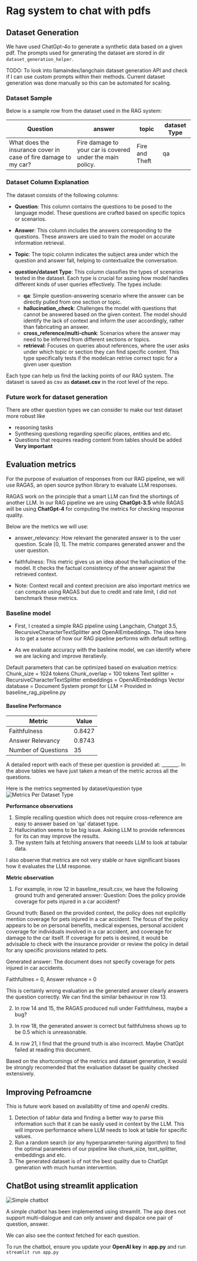 # Rag system to chat with pdfs

## Dataset Generation
We have used ChatGpt-4o to generate a synthetic data based on a given pdf. The prompts used for generating the dataset are stored in dir `dataset_generation_helper`.

TODO: To look into llamaindex/langchain dataset generation API and check if I can use custom prompts within their methods. Current dataset generation was done manually so this can be automated for scaling.

### Dataset Sample
Below is a sample row from the dataset used in the RAG system:

| Question                                                        | answer                                                        | topic          | dataset Type |
|-----------------------------------------------------------------|---------------------------------------------------------------|----------------|--------------|
| What does the insurance cover in case of fire damage to my car? | Fire damage to your car is covered under the main policy.     | Fire and Theft | qa           |

### Dataset Column Explanation
The dataset consists of the following columns:

- **Question**: This column contains the questions to be posed to the language model. These questions are crafted based on specific topics or scenarios.

- **Answer**: This column includes the answers corresponding to the questions. These answers are used to train the model on accurate information retrieval.

- **Topic**: The topic column indicates the subject area under which the question and answer fall, helping to contextualize the conversation.

- **question/dataset Type**: This column classifies the types of scenarios tested in the dataset. Each type is crucial for assing how model handles different kinds of user queries effectively. The types include:

  - **qa**: Simple question-answering scenario where the answer can be directly pulled from one section or topic.
  - **hallucination_check**: Challenges the model with questions that cannot be answered based on the given context. The model should identify the lack of context and inform the user accordingly, rather than fabricating an answer.
  - **cross_reference/multi-chunk**: Scenarios where the answer may need to be inferred from different sections or topics.
  - **retrieval**: Focuses on queries about references, where the user asks under which topic or section they can find specific content. This type specifically tests if the modelcan retrive correct topic for a given user question


Each type can help us find the lacking points of our RAG system. The dataset is saved as csv as **dataset.csv** in the root level of the repo.

### Future work for dataset generation
There are other question types we can consider to make our test dataset more robust like 
- reasoning tasks
- Synthesing questiong regarding specific places, entities and etc.
- Questions that requires reading content from tables should be added **Very important**

## Evaluation metrics

For the purpose of evaluation of responses from our RAG pipeline, we will use RAGAS, an open source python library to evaluate LLM responses. 

RAGAS work on the principle that a smart LLM can find the shortings of another LLM. In our RAG pipeline we are using **ChatGpt-3.5** while RAGAS will be using **ChatGpt-4** for computing the metrics for checking response quality.

Below are the metrics we will use:
- answer_relevancy: How relevant the generated answer is to the user question. Scale [0, 1]. The metric compares generated answer and the user question.

- faithfulness: This metric gives us an idea about the hallucination of the model. It checks the factual consistency of the answer against the retrieved context.

- Note: Context recall and context precision are also important metrics we can compute using RAGAS but due to credit and rate limit, I did not benchmark these metrics.


### Baseline model
- First, I created a simple RAG pipeline using Langchain, Chatgpt 3.5, RecursiveCharacterTextSplitter and OpenAIEmbeddings. The idea here is to get a sense of how our RAG pipeline performs with default setting.

- As we evaluate accuracy with the basleine model, we can identify where we are lacking and improve iteratievly.

Default parameters that can be optimized based on evaluation metrics:
Chunk_size = 1024 tokens
Chunk_overlap = 100 tokens
Text splitter = RecursiveCharacterTextSplitter
embeddings = OpenAIEmbeddings
Vector database = Document
System prompt for LLM = Provided in baseline_rag_pipeline.py



#### Baseline Performance

| Metric             | Value  |
|--------------------|--------|
| Faithfulness       | 0.8427 |
| Answer Relevancy   | 0.8743 |
| Number of Questions| 35     |

A detailed report with each of these per question is provided at: _______. In the above tables we have just taken a mean of the metric across all the questions.

Here is the metrics segmented by dataset/question type
![Metrics Per Dataset Type](assets/metrics_per_dataset_type.png)

**Performance observations**
1. Simple recalling question which does not require cross-reference are easy to answer based on 'qa' dataset type.
2. Hallucination seems to be big issue. Asking LLM to provide references for its can may improve the results.
3. The system fails at fetching answers that neeeds LLM to look at tabular data.

I also observe that metrics are not very stable or have significant biases how it evaluates the LLM response.

**Metric observation**
1. For example, in  row 12 in baseline_result.csv, we have the following ground truth and generated answer:
Question: Does the policy provide coverage for pets injured in a car accident?

  Ground truth: Based on the provided context, the policy does not explicitly mention coverage for pets injured in a car accident. The focus of the policy appears to be on personal benefits, medical expenses, personal accident coverage for individuals involved in a car accident, and coverage for damage to the car itself. If coverage for pets is desired, it would be advisable to check with the insurance provider or review the policy in detail for any specific provisions related to pets.

  Generated answer: The document does not specify coverage for pets injured in car accidents.

  Faithfullnes = 0, Answer relvance = 0

  This is certainly wrong evaluation as the generated answer clearly answers the question correctly. We can find the similar behaviour in row 13.

2. In row 14 and 15, the RAGAS produced null under Faithfulness, maybe a bug?

3. In row 18, the generated answer is correct but faithfulness shows up to be 0.5 which is unreasonable.

4. In row 21, I find that the ground truth is also incorrect. Maybe ChatGpt failed at reading this document.

Based on the shortcomings of the metrics and dataset generation, it would be strongly recomended that the evaluation dataset be quality checked extensively. 

## Improving Pefroamcne
This is future work based on availability of time and openAI credits.
1. Detection of tablur data and finding a better way to parse this information such that it can be easily used in context by the LLM. This will improve performance where LLM needs to look at table for specific values.
2. Run a random search (or any hyperparameter-tuning algorithm) to find the optimal parameters of our pipeline like chunk_size, text_splitter, embeddings and etc.
3. The generated dataset is of not the best quality due to ChatGpt generation with much human intervention. 

## ChatBot using streamlit application

![Simple chatbot](assets/chatbot.png)

A simple chatbot has been implemented using streamlit. The app does not support multi-dialogue  and can only answer and dispalce one pair of question, answer.

We can also see the context fetched for each question.

To run the chatbot, ensure you update your **OpenAI key** in **app.py** and run
`
streamlit run app.py
`













